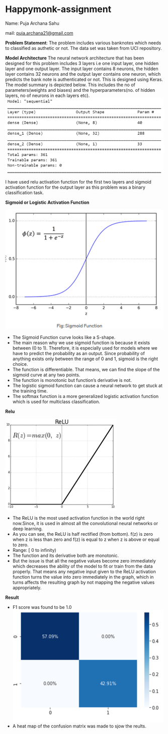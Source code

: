# Happymonk-assignment
Name: Puja Archana Sahu

mail: puja.archana21@gmail.com

**Problem Statement**:
The problem includes various banknotes which needs to classified as authetic or not. The data set was taken from UCI repository.

**Model Architecture**
The neural network architecture that has been designed for this problem includes 3 layers i.e  one input layer, one hidden layer and one output layer. The input layer contains 8 neurons, the hidden layer contains 32 neurons and the output layer contains one neuron, which predicts the bank note is authenticated or not. This is designed using Keras. The model summary is depicted below. This includes the no of parameters(weights and biases) and the hyperparameters(no. of hidden layers, no of neurons in each layers etc).
![Model Summary](https://github.com/Puja-Archana/Happymonk-assignment/blob/main/model_summary.PNG)


I have used relu activation function for the first two layers and sigmoid activation function for the output layer as this problem was a binary classification task.

**Sigmoid or Logistic Activation Function**

![Sigmoid function](https://github.com/Puja-Archana/Happymonk-assignment/blob/main/1.PNG)
- The Sigmoid Function curve looks like a S-shape.
- The main reason why we use sigmoid function is because it exists between (0 to 1). Therefore, it is especially used for models where we have to predict the probability as an output. Since probability of anything exists only between the range of 0 and 1, sigmoid is the right choice.
- The function is differentiable. That means, we can find the slope of the sigmoid curve at any two points.
- The function is monotonic but function’s derivative is not.
- The logistic sigmoid function can cause a neural network to get stuck at the training time.
- The softmax function is a more generalized logistic activation function which is used for multiclass classification.


**Relu**

![Relu function](https://github.com/Puja-Archana/Happymonk-assignment/blob/main/2.PNG)
- The ReLU is the most used activation function in the world right now.Since, it is used in almost all the convolutional neural networks or deep learning.
- As you can see, the ReLU is half rectified (from bottom). f(z) is zero when z is less than zero and f(z) is equal to z when z is above or equal to zero.
- Range: [ 0 to infinity)
- The function and its derivative both are monotonic.
- But the issue is that all the negative values become zero immediately which decreases the ability of the model to fit or train from the data properly. That means any negative input given to the ReLU activation function turns the value into zero immediately in the graph, which in turns affects the resulting graph by not mapping the negative values appropriately.

**Result**
- F1 score was found to be 1.0
![Confusion Matrix](https://github.com/Puja-Archana/Happymonk-assignment/blob/main/4.PNG)
- A heat map of the confusion matrix was made to sjow the reults.
